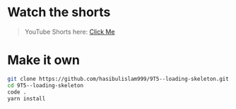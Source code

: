 # Watch the shorts

> YouTube Shorts here: [Click Me](https://www.example.com)

# Make it own

```bash
git clone https://github.com/hasibulislam999/9T5--loading-skeleton.git
cd 9T5--loading-skeleton
code .
yarn install
```
